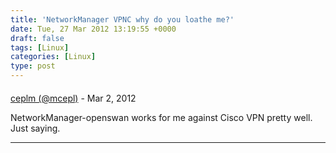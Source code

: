 ```yaml
---
title: 'NetworkManager VPNC why do you loathe me?'
date: Tue, 27 Mar 2012 13:19:55 +0000
draft: false
tags: [Linux]
categories: [Linux]
type: post
---
```



#### 
[ceplm (@mcepl)](http://twitter.com/mcepl "mcepl@twitter.example.com") - <time datetime="2012-03-27 09:56:24">Mar 2, 2012</time>

NetworkManager-openswan works for me against Cisco VPN pretty well. Just saying.
<hr />
